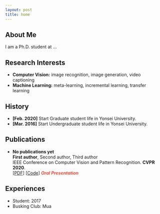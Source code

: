 ```yaml
---
layout: post
title: home
---
```


## About Me

I am a Ph.D. student at ...

## Research Interests

- **Computer Vision:** image recognition, image generation, video captioning
- **Machine Learning:** meta-learning, incremental learning, transfer learning

## History

- **[Feb. 2020]** Start Graduate student life in Yonsei University.
- **[Mar. 2016]** Start Undergraduate student life in Yonsei University.

## Publications

- **No publications yet**
  <br>
  **First author**, Second author, Third author
  <br>
  IEEE Conference on Computer Vision and Pattern Recognition. **CVPR 2020**.
  <br>
  [[PDF](https://arxiv.org/pdf/2002.10211.pdf)] [[Code](https://github.com/yaoyao-liu/mnemonics)] <strong><i style="color:#e74d3c">Oral Presentation</i></strong>

## Experiences

- Student: 2017
- Busking Club: Mua
